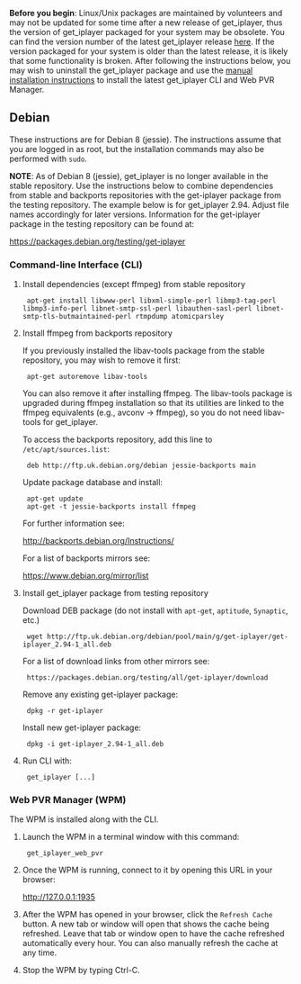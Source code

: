**Before you begin**: Linux/Unix packages are maintained by volunteers and may not be updated for some time after a new release of get_iplayer, thus the version of get_iplayer packaged for your system may be obsolete. You can find the version number of the latest get_iplayer release [here](https://github.com/get-iplayer/get_iplayer/releases). If the version packaged for your system is older than the latest release, it is likely that some functionality is broken. After following the instructions below, you may wish to uninstall the get_iplayer package and use the [manual installation instructions](/wiki/manual) to install the latest get_iplayer CLI and Web PVR Manager. 

## Debian

These instructions are for Debian 8 (jessie). The instructions assume that you are logged in as root, but the installation commands may also be performed with `sudo`.

**NOTE**: As of Debian 8 (jessie), get_iplayer is no longer available in the stable repository. Use the instructions below to combine dependencies from stable and backports repositories with the get-iplayer package from the testing repository. The example below is for get_iplayer 2.94.  Adjust file names accordingly for later versions. Information for the get-iplayer package in the testing repository can be found at:

https://packages.debian.org/testing/get-iplayer

### Command-line Interface (CLI)

1. Install dependencies (except ffmpeg) from stable repository

        apt-get install libwww-perl libxml-simple-perl libmp3-tag-perl libmp3-info-perl libnet-smtp-ssl-perl libauthen-sasl-perl libnet-smtp-tls-butmaintained-perl rtmpdump atomicparsley
 
2. Install ffmpeg from backports repository

    If you previously installed the libav-tools package from the stable repository, you may wish to remove it first:

        apt-get autoremove libav-tools

    You can also remove it after installing ffmpeg. The libav-tools package is upgraded during ffmpeg installation so that its utilities are linked to the ffmpeg equivalents (e.g., avconv -> ffmpeg), so you do not need libav-tools for get_iplayer.

    To access the backports repository, add this line to `/etc/apt/sources.list`:

        deb http://ftp.uk.debian.org/debian jessie-backports main

    Update package database and install:

        apt-get update
        apt-get -t jessie-backports install ffmpeg

    For further information see:

    http://backports.debian.org/Instructions/

    For a list of backports mirrors see:

    https://www.debian.org/mirror/list

3. Install get_iplayer package from testing repository

    Download DEB package (do not install with `apt-get`, `aptitude`, `Synaptic`, etc.)
        
        wget http://ftp.uk.debian.org/debian/pool/main/g/get-iplayer/get-iplayer_2.94-1_all.deb

    For a list of download links from other mirrors see:

        https://packages.debian.org/testing/all/get-iplayer/download

    Remove any existing get-iplayer package:

        dpkg -r get-iplayer
    
    Install new get-iplayer package:

        dpkg -i get-iplayer_2.94-1_all.deb

4. Run CLI with:

		get_iplayer [...]

### Web PVR Manager (WPM)

The WPM is installed along with the CLI.

1. Launch the WPM in a terminal window with this command:

        get_iplayer_web_pvr

2. Once the WPM is running, connect to it by opening this URL in your browser:

    <http://127.0.0.1:1935>

3. After the WPM has opened in your browser, click the `Refresh Cache` button.  A new tab or window will open that shows the cache being refreshed.  Leave that tab or window open to have the cache refreshed automatically every hour.  You can also manually refresh the cache at any time.

4. Stop the WPM by typing Ctrl-C.
